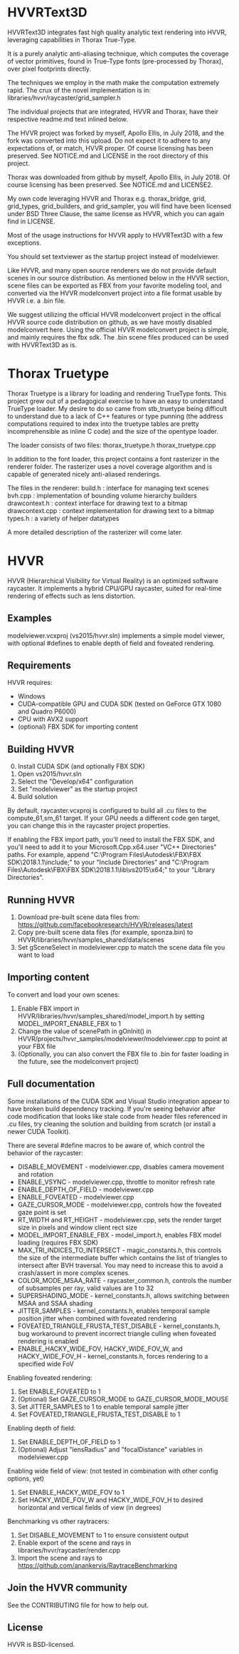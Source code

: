 # HVVRText3D

HVVRText3D integrates fast high quality analytic text rendering into HVVR,
leveraging capabilities in Thorax True-Type.

It is a purely analytic anti-aliasing technique, which computes the 
coverage of vector primitives, found in True-Type fonts (pre-processed 
by Thorax), over pixel footprints directly.

The techniques we employ in the math make the computation extremely rapid.
The crux of the novel implementation is in:
libraries/hvvr/raycaster/grid_sampler.h

The individual projects that are integrated, HVVR and Thorax, have their 
respective readme.md text inlined below.

The HVVR project was forked by myself, Apollo Ellis, in July 2018, and the fork 
was converted into this upload. Do not expect it to adhere to any expectations
of, or match, HVVR proper. Of course licensing has been preserved. See 
NOTICE.md and LICENSE in the root directory of this project.

Thorax was downloaded from github by myself, Apollo Ellis, in July 2018. Of course
licensing has been preserved. See NOTICE.md and LICENSE2.

My own code leveraging HVVR and Thorax e.g. thorax_bridge,
grid, grid_types, grid_builders, and grid_sampler, you will find have been
licensed under BSD Three Clause, the same license as HVVR, which you can
again find in LICENSE.

Most of the usage instructions for HVVR apply to HVVRText3D with a few
exceptions.

You should set textviewer as the startup project instead of modelviewer.

Like HVVR, and many open source renderers we do not provide default scenes
in our source distribution. As mentioned below in the HVVR section, 
scene files can be exported as FBX from your favorite modeling tool, 
and converted via the HVVR modelconvert project into a file format usable by HVVR
i.e. a .bin file.

We suggest utilizing the official HVVR modelconvert project in the 
offical HVVR source code distribution on github, as we have mostly disabled
modelconvert here. Using the official HVVR modelconvert project is simple, and 
mainly requires the fbx sdk. The .bin scene files produced can be used 
with HVVRText3D as is.

# Thorax Truetype

Thorax Truetype is a library for loading and rendering TrueType fonts.  This
project grew out of a pedagogical exercise to have an easy to understand
TrueType loader.  My desire to do so came from stb_truetype being difficult
to understand due to a lack of C++ features or type punning (the address
computations required to index into the truetype tables are pretty
incomprehensible as inline C code) and the size of the opentype loader.

The loader consists of two files:
  thorax_truetype.h
  thorax_truetype.cpp

In addition to the font loader, this project contains a font rasterizer in the
renderer folder.  The rasterizer uses a novel coverage algorithm and is capable
of generated nicely anti-aliased renderings.

The files in the renderer:
  build.h         : interface for managing text scenes
  bvh.cpp         : implementation of bounding volume hierarchy builders
  drawcontext.h   : context interface for drawing text to a bitmap
  drawcontext.cpp : context implementation for drawing text to a bitmap
  types.h         : a variety of helper datatypes

A more detailed description of the rasterizer will come later.


# HVVR
HVVR (Hierarchical Visibility for Virtual Reality) is an optimized software raycaster. It implements a hybrid CPU/GPU raycaster, suited for real-time rendering of effects such as lens distortion.

## Examples
modelviewer.vcxproj (vs2015/hvvr.sln) implements a simple model viewer, with optional #defines to enable depth of field and foveated rendering.

## Requirements
HVVR requires:
* Windows
* CUDA-compatible GPU and CUDA SDK (tested on GeForce GTX 1080 and Quadro P6000)
* CPU with AVX2 support
* (optional) FBX SDK for importing content

## Building HVVR
0. Install CUDA SDK (and optionally FBX SDK)
1. Open vs2015/hvvr.sln
2. Select the "Develop/x64" configuration
3. Set "modelviewer" as the startup project
4. Build solution

By default, raycaster.vcxproj is configured to build all .cu files to the compute_61,sm_61 target. If your GPU needs a different code gen target, you can change this in the raycaster project properties.

If enabling the FBX import path, you'll need to install the FBX SDK, and you'll need to add it to your Microsoft.Cpp.x64.user "VC++ Directories" paths. For example, append "C:\Program Files\Autodesk\FBX\FBX SDK\2018.1.1\include;" to your "Include Directories" and "C:\Program Files\Autodesk\FBX\FBX SDK\2018.1.1\lib\vs2015\x64\;" to your "Library Directories".

## Running HVVR
1. Download pre-built scene data files from: https://github.com/facebookresearch/HVVR/releases/latest
2. Copy pre-built scene data files (for example, sponza.bin) to HVVR/libraries/hvvr/samples_shared/data/scenes
3. Set gSceneSelect in modelviewer.cpp to match the scene data file you want to load

## Importing content
To convert and load your own scenes:
1. Enable FBX import in HVVR/libraries/hvvr/samples_shared/model_import.h by setting MODEL_IMPORT_ENABLE_FBX to 1
2. Change the value of scenePath in gOnInit() in HVVR/projects/hvvr_samples/modelviewer/modelviewer.cpp to point at your FBX file
3. (Optionally, you can also convert the FBX file to .bin for faster loading in the future, see the modelconvert project)

## Full documentation
Some installations of the CUDA SDK and Visual Studio integration appear to have broken build dependency tracking. If you're seeing behavior after code modification that looks like stale code from header files referenced in .cu files, try cleaning the solution and building from scratch (or install a newer CUDA Toolkit).

There are several #define macros to be aware of, which control the behavior of the raycaster:
* DISABLE_MOVEMENT - modelviewer.cpp, disables camera movement and rotation
* ENABLE_VSYNC - modelviewer.cpp, throttle to monitor refresh rate
* ENABLE_DEPTH_OF_FIELD - modelviewer.cpp
* ENABLE_FOVEATED - modelviewer.cpp
* GAZE_CURSOR_MODE - modelviewer.cpp, controls how the foveated gaze point is set
* RT_WIDTH and RT_HEIGHT - modelviewer.cpp, sets the render target size in pixels and window client rect size
* MODEL_IMPORT_ENABLE_FBX - model_import.h, enables FBX model loading (requires FBX SDK)
* MAX_TRI_INDICES_TO_INTERSECT - magic_constants.h, this controls the size of the intermediate buffer which contains the list of triangles to intersect after BVH traversal. You may need to increase this to avoid a crash/assert in more complex scenes.
* COLOR_MODE_MSAA_RATE - raycaster_common.h, controls the number of subsamples per ray, valid values are 1 to 32
* SUPERSHADING_MODE - kernel_constants.h, allows switching between MSAA and SSAA shading
* JITTER_SAMPLES - kernel_constants.h, enables temporal sample position jitter when combined with foveated rendering
* FOVEATED_TRIANGLE_FRUSTA_TEST_DISABLE - kernel_constants.h, bug workaround to prevent incorrect triangle culling when foveated rendering is enabled
* ENABLE_HACKY_WIDE_FOV, HACKY_WIDE_FOV_W, and HACKY_WIDE_FOV_H - kernel_constants.h, forces rendering to a specified wide FoV

Enabling foveated rendering:
1. Set ENABLE_FOVEATED to 1
2. (Optional) Set GAZE_CURSOR_MODE to GAZE_CURSOR_MODE_MOUSE
3. Set JITTER_SAMPLES to 1 to enable temporal sample jitter
4. Set FOVEATED_TRIANGLE_FRUSTA_TEST_DISABLE to 1

Enabling depth of field:
1. Set ENABLE_DEPTH_OF_FIELD to 1
2. (Optional) Adjust "lensRadius" and "focalDistance" variables in modelviewer.cpp

Enabling wide field of view: (not tested in combination with other config options, yet)
1. Set ENABLE_HACKY_WIDE_FOV to 1
2. Set HACKY_WIDE_FOV_W and HACKY_WIDE_FOV_H to desired horizontal and vertical fields of view (in degrees)

Benchmarking vs other raytracers:
1. Set DISABLE_MOVEMENT to 1 to ensure consistent output
2. Enable export of the scene and rays in libraries/hvvr/raycaster/render.cpp
3. Import the scene and rays to https://github.com/anankervis/RaytraceBenchmarking

## Join the HVVR community
See the CONTRIBUTING file for how to help out.

## License
HVVR is BSD-licensed.
